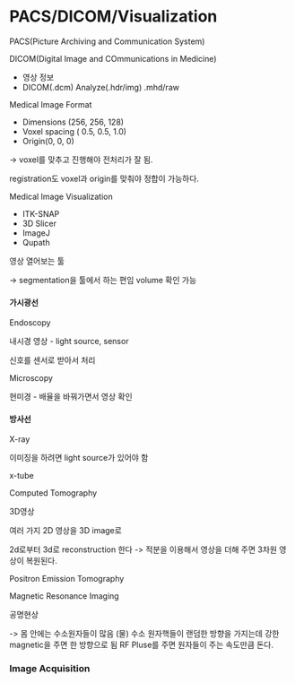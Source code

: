 # PACS/DICOM/Visualization

PACS\(Picture Archiving and Communication System\)

DICOM\(Digital Image and COmmunications in Medicine\)

* 영상 정보 
* DICOM\(.dcm\) Analyze\(.hdr/img\) .mhd/raw

Medical Image Format

* Dimensions \(256, 256, 128\)
* Voxel spacing \( 0.5, 0.5, 1.0\)
* Origin\(0, 0, 0\)

-&gt; voxel를 맞추고 진행해야 전처리가 잘 됨. 

registration도 voxel과 origin를 맞춰야 정합이 가능하다. 

Medical Image Visualization 

* ITK-SNAP
* 3D Slicer
* ImageJ 
* Qupath

영상 열어보는 툴 

-&gt; segmentation을 툴에서 하는 편임 volume 확인 가능

#### 가시광선

Endoscopy

내시경 영상 - light source, sensor 

신호를 센서로 받아서 처리 

Microscopy

현미경 - 배율을 바꿔가면서 영상 확인 

#### 방사선

X-ray

이미징을 하려면 light source가 있어야 함 

x-tube 

Computed Tomography

3D영상 

여러 가지 2D 영상을 3D image로 

2d로부터 3d로 reconstruction 한다 -&gt; 적분을 이용해서 영상을 더해 주면 3차원 영상이 복원된다. 

Positron Emission Tomography



Magnetic Resonance Imaging 

공명현상

-&gt; 몸 안에는 수소원자들이 많음 \(물\) 수소 원자핵들이 랜덤한 방향을 가지는데 강한 magnetic을 주면 한 방향으로 됨 RF Pluse를 주면 원자들이 주는 속도만큼 돈다. 

### Image Acquisition

 





